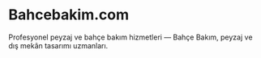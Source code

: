 # Bahcebakim.com
Profesyonel peyzaj ve bahçe bakım hizmetleri — Bahçe Bakım, peyzaj ve dış mekân tasarımı uzmanları.
